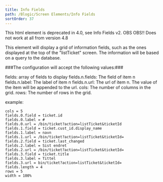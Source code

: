 ```yaml
---
title: Info Fields
path: /Blogic/Screen Elements/Info Fields
sortOrder: 37
---
```



This html element is deprecated in 4.0, see Info Fields v2.
OBS OBS!!
Does not work at all from version 4.8


This element will display a grid of information fields, such as the ones displayed at the top of the "listTicket" screen. The information will be based on a query to the database.



###The configuration will accept the following values:###

fields: array of fields to display
fields.n.fields: The field of item n
fields.n.label: The label of item n
fields.n.url: The url of item n. The value of the item will be appended to the url.
cols: The number of columns in the grid.
rows: The number of rows in the grid.


example:
    
    cols = 5
    fields.0.field = ticket.id
    fields.0.label = #
    fields.0.url = /bin/ticket?action=listTicket&ticketId
    fields.1.field = ticket.cust_id.display_name
    fields.1.label = navn
    fields.1.url = /bin/ticket?action=listTicket&ticketId=
    fields.2.field = ticket.last_changed
    fields.2.label = Sist endret
    fields.2.url = /bin/ticket?action=listTicket&ticketId=
    fields.3.field = ticket.title
    fields.3.label = Tittel
    fields.3.url = bin/ticket?action=listTicket&ticketId=
    fields.length = 4
    rows = 5
    width = 100%


